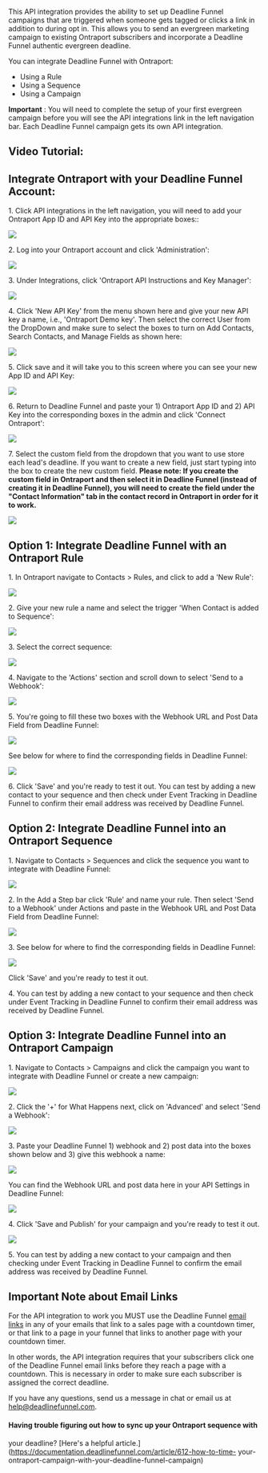 This API integration provides the ability to set up Deadline Funnel campaigns
that are triggered when someone gets tagged or clicks a link in addition to
during opt in. This allows you to send an evergreen marketing campaign to
existing Ontraport subscribers and incorporate a Deadline Funnel authentic
evergreen deadline.

You can integrate Deadline Funnel with Ontraport:

  * Using a Rule
  * Using a Sequence
  * Using a Campaign

**Important** : You will need to complete the setup of your first evergreen
campaign before you will see the API integrations link in the left navigation
bar.  Each Deadline Funnel campaign gets its own API integration.

##  Video Tutorial:

## Integrate Ontraport with your Deadline Funnel Account:

1\. Click API integrations in the left navigation, you will need to add your Ontraport App ID and API Key into the appropriate boxes:: 

![](https://s3.amazonaws.com/helpscout.net/docs/assets/53974d6ce4b0c76107b109d1/images/5b49238b0428630abc0c0e58/file-CKbLQLruvA.png)

2\. Log into your Ontraport account and click 'Administration': 

![](https://s3.amazonaws.com/helpscout.net/docs/assets/53974d6ce4b0c76107b109d1/images/59553b3f0428637ff8d42d83/file-oBF9BR447K.png)

3\. Under Integrations, click 'Ontraport API Instructions and Key Manager': 

![](https://s3.amazonaws.com/helpscout.net/docs/assets/53974d6ce4b0c76107b109d1/images/5a81eab60428634376d00b70/file-3L7C4VE46M.png)

4\. Click 'New API Key' from the menu shown here and give your new API key a name, i.e., 'Ontraport Demo key'. Then select the correct User from the DropDown and make sure to select the boxes to turn on Add Contacts, Search Contacts, and Manage Fields as shown here: 

![](https://s3.amazonaws.com/helpscout.net/docs/assets/53974d6ce4b0c76107b109d1/images/59553b842c7d3a707d7b50cb/file-Sj6vvLZYZw.png)

5\. Click save and it will take you to this screen where you can see your new App ID and API Key: 

![](https://s3.amazonaws.com/helpscout.net/docs/assets/53974d6ce4b0c76107b109d1/images/59553b9a0428637ff8d42d8a/file-fyMvlMjZ35.png)

6\. Return to Deadline Funnel and paste your 1) Ontraport App ID and 2) API Key into the corresponding boxes in the admin and click 'Connect Ontraport': 

![](https://s3.amazonaws.com/helpscout.net/docs/assets/53974d6ce4b0c76107b109d1/images/5b49252c0428630abc0c0e5f/file-tZE51E1PMn.png)

7\. Select the custom field from the dropdown that you want to use store each lead's deadline. If you want to create a new field, just start typing into the box to create the new custom field.  **Please note: If you create the custom field in Ontraport and then select it in Deadline Funnel (instead of creating it in Deadline Funnel), you will need to create the field under the "Contact Information" tab in the contact record in Ontraport in order for it to work.**

![](https://s3.amazonaws.com/helpscout.net/docs/assets/53974d6ce4b0c76107b109d1/images/5b4925e70428630abc0c0e64/file-RHW7J7dGDp.png)

####

####

## Option 1: Integrate Deadline Funnel with an Ontraport Rule

1\. In Ontraport navigate to Contacts > Rules, and click to add a 'New Rule': 

![](https://s3.amazonaws.com/helpscout.net/docs/assets/53974d6ce4b0c76107b109d1/images/5955482a2c7d3a707d7b5128/file-oW0zT94KRH.png)

2\. Give your new rule a name and select the trigger 'When Contact is added to Sequence': 

![](https://s3.amazonaws.com/helpscout.net/docs/assets/53974d6ce4b0c76107b109d1/images/595544a72c7d3a707d7b5110/file-8fVkqYv7JH.png)

3\. Select the correct sequence: 

![](https://s3.amazonaws.com/helpscout.net/docs/assets/53974d6ce4b0c76107b109d1/images/595547720428637ff8d42df6/file-1g68rFs2sw.png)

4\. Navigate to the 'Actions' section and scroll down to select 'Send to a Webhook': 

![](https://s3.amazonaws.com/helpscout.net/docs/assets/53974d6ce4b0c76107b109d1/images/5d323e6d2c7d3a2ec4bf232f/file-8uNirURvOp.jpg)

5\. You're going to fill these two boxes with the Webhook URL and Post Data Field from Deadline Funnel: 

![](https://s3.amazonaws.com/helpscout.net/docs/assets/53974d6ce4b0c76107b109d1/images/5e3049832c7d3a7e9ae6da10/file-43F8FpgZIC.png)

See below for where to find the corresponding fields in Deadline Funnel:

![](https://s3.amazonaws.com/helpscout.net/docs/assets/53974d6ce4b0c76107b109d1/images/5e3048de2c7d3a7e9ae6da03/file-wRubHzoAPu.png)

6\. Click 'Save' and you're ready to test it out. You can test by adding a new contact to your sequence and then check under Event Tracking in Deadline Funnel to confirm their email address was received by Deadline Funnel. 

## Option 2: Integrate Deadline Funnel into an Ontraport Sequence

1\. Navigate to Contacts > Sequences and click the sequence you want to integrate with Deadline Funnel: 

![](https://s3.amazonaws.com/helpscout.net/docs/assets/53974d6ce4b0c76107b109d1/images/59554b942c7d3a707d7b513c/file-vQQ8VeQzpW.png)

2\. In the Add a Step bar click 'Rule' and name your rule. Then select 'Send to a Webhook' under Actions and paste in the Webhook URL and Post Data Field from Deadline Funnel: 

![](https://s3.amazonaws.com/helpscout.net/docs/assets/53974d6ce4b0c76107b109d1/images/5e3049832c7d3a7e9ae6da10/file-43F8FpgZIC.png)

3\. See below for where to find the corresponding fields in Deadline Funnel: 

![](https://s3.amazonaws.com/helpscout.net/docs/assets/53974d6ce4b0c76107b109d1/images/5e3048de2c7d3a7e9ae6da03/file-wRubHzoAPu.png)

Click 'Save' and you're ready to test it out.

4\. You can test by adding a new contact to your sequence and then check under Event Tracking in Deadline Funnel to confirm their email address was received by Deadline Funnel. 

## Option 3: Integrate Deadline Funnel into an Ontraport Campaign

1\. Navigate to Contacts > Campaigns and click the campaign you want to integrate with Deadline Funnel or create a new campaign: 

![](https://s3.amazonaws.com/helpscout.net/docs/assets/53974d6ce4b0c76107b109d1/images/5b05c9352c7d3a2f9011d6f2/file-xOwELoATfY.png)

2\. Click the '+' for What Happens next, click on 'Advanced' and select 'Send a Webhook': 

![](https://s3.amazonaws.com/helpscout.net/docs/assets/53974d6ce4b0c76107b109d1/images/5b05cae02c7d3a2f9011d713/file-5358J8j0NI.png)

3\. Paste your Deadline Funnel 1) webhook and 2) post data into the boxes shown below and 3) give this webhook a name: 

![](https://s3.amazonaws.com/helpscout.net/docs/assets/53974d6ce4b0c76107b109d1/images/5e30494504286364bc948043/file-oNae4Sba4B.png)

You can find the Webhook URL and post data here in your API Settings in
Deadline Funnel:

![](https://s3.amazonaws.com/helpscout.net/docs/assets/53974d6ce4b0c76107b109d1/images/5e3048de2c7d3a7e9ae6da03/file-wRubHzoAPu.png)

4\. Click 'Save and Publish' for your campaign and you're ready to test it out. 

![](https://s3.amazonaws.com/helpscout.net/docs/assets/53974d6ce4b0c76107b109d1/images/5b05ceed2c7d3a2f9011d74d/file-DDaGN8XVCA.png)

5\. You can test by adding a new contact to your campaign and then checking under Event Tracking in Deadline Funnel to confirm the email address was received by Deadline Funnel. 

## Important Note about Email Links

For the API integration to work you MUST use the Deadline Funnel [email
links](http://documentation.deadlinefunnel.com/article/16-expiring-links) in
any of your emails that link to a sales page with a countdown timer, or that
link to a page in your funnel that links to another page with your countdown
timer.

In other words, the API integration requires that your subscribers click one
of the Deadline Funnel email links before they reach a page with a countdown.
This is necessary in order to make sure each subscriber is assigned the
correct deadline.

If you have any questions, send us a message in chat or email us at
[help@deadlinefunnel.com](mailto:mailto:help@deadlinefunnel.com).

#### Having trouble figuring out how to sync up your Ontraport sequence with
your deadline? [Here's a helpful
article.](https://documentation.deadlinefunnel.com/article/612-how-to-time-
your-ontraport-campaign-with-your-deadline-funnel-campaign)

